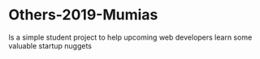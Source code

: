 # Others-2019-Mumias

Is a simple student project to help upcoming web developers learn some valuable startup nuggets
